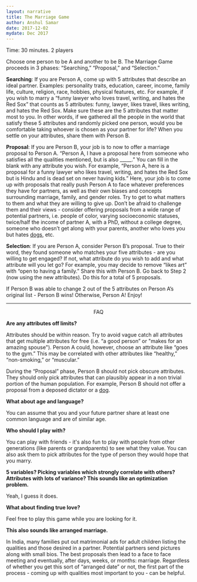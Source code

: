 ```yaml
---
layout: narrative
title: The Marriage Game
author: Anshul Samar
date: 2017-12-02
mydate: Dec 2017
---
```


Time: 30 minutes.
2 players

Choose one person to be A and another to be B. The Marriage Game
proceeds in 3 phases: “Searching,” “Proposal,” and “Selection.”

**Searching**: If you are Person A, come up with 5 attributes that
describe an ideal partner. Examples: personality traits, education,
career, income, family life, culture, religion, race, hobbies,
physical features, etc. For example, if you wish to marry a “funny
lawyer who loves travel, writing, and hates the Red Sox” that counts as 5
attributes: funny, lawyer, likes travel, likes writing, and hates the
Red Sox. Make sure these are the 5 attributes that matter most to you. In
other words, if we gathered all the people in the world that satisfy
these 5 attributes and randomly picked one person, would you be
comfortable taking whoever is chosen as your partner for life? When
you settle on your attributes, share them with Person B.

**Proposal**: If you are Person B, your job is to now to offer a marriage
proposal to Person A.  “Person A, I have a proposal here from someone
who satisfies all the qualities mentioned, but is also _____.” You can
fill in the blank with any attribute you wish. For example, “Person A,
here is a proposal for a funny lawyer who likes travel, writing, and
hates the Red Sox but is Hindu and is dead set on never having kids.” Here, your job
is to come up with proposals that really push Person A to face
whatever preferences they have for partners, as well as their own
biases and concepts surrounding marriage, family, and gender
roles. Try to get to what matters to them and what they are willing to
give up. Don’t be afraid to challenge them and their views - consider
offering proposals from a wide range of potential partners,
i.e. people of color, varying socioeconomic statuses, twice/half the
income of partner A, with a PhD, without a college degree, someone who
doesn’t get along with your parents, another who loves you but hates
<a href="https://i.pinimg.com/736x/fd/89/f9/fd89f9b863bbcb77534d9b53faf9fa33--puppy-dog-eyes-dog-nose.jpg">dogs</a>, etc.

**Selection**: If you are Person A, consider Person B’s proposal. True to
their word, they found someone who matches your five attributes - are
you willing to get engaged? If not, what attribute do you wish to add
and what attribute will you let go? For example, you may decide to
remove “likes art” with “open to having a family.” Share this with
Person B. Go back to Step 2 (now using the new attributes). Do this
for a total of 5 proposals.

If Person B was able to change 2 out of the 5 attributes on Person A’s
original list - Person B wins! Otherwise, Person A! Enjoy!

---

<p style="text-align: center;"> FAQ </p>

**Are any attributes off limits?**

Attributes should be within reason. Try to avoid vague catch all
attributes that get multiple attributes for free (i.e. “a good
person” or "makes for an amazing spouse"). Person A could, however, choose an attribute like “goes to
the gym.” This may be correlated with other attributes like “healthy,”
“non-smoking,” or “muscular.”

During the “Proposal” phase, Person B should not pick obscure
attributes. They should only pick attributes that can plausibly appear
in a non trivial portion of the human population. For example, Person
B should not offer a proposal from a deposed dictator or a <a href="https://i.imgflip.com/1v8pjg.jpg">dog</a>.

**What about age and language?**

You can assume that you and your future partner share at least one
common language and are of similar age.

**Who should I play with?**

You can play with friends - it's also fun to play with people from other
generations (like parents or grandparents) to see what they value. You
can also ask them to pick attributes for the type of person they would
hope that you marry.  

**5 variables? Picking variables which strongly correlate with others?
Attributes with lots of variance? This sounds like an optimization
problem.**

Yeah, I guess it does.

**What about finding true love?**

Feel free to play this game while you are looking for it. 

**This also sounds like arranged marriage.**

In India, many families put out matrimonial
ads for adult children listing the qualities and those desired in a
partner. Potential partners send pictures along with small bios. The best proposals then lead to a
face to face meeting and eventually, after days, weeks, or months:
marriage. Regardless of whether you get this sort of “arranged
date” or not, the first part of the process - coming up with
qualities most important to you - can be helpful. 


